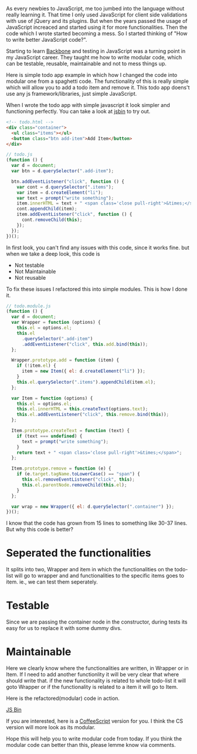 <!--


---
 "JavaScript : Writing modular code"
date: 2014-04-18 15:00:00 IST
updated: 2014-04-18 15:00:00 IST
categories: javascript
---

-->
<!DOCTYPE html>
<html>

<head>
  <title>basic-git-workflow</title>
  <meta charset="utf-8">
  <meta name="viewport" content="width=device-width, initial-scale=1.0">

  <link rel="stylesheet" href="./css/bootstrap.css">
  <link rel="stylesheet" href="./css/bootstrap.grid.css">
  <link rel="stylesheet" href="./css/bootstrap.min.css">
  <link rel="stylesheet" href="./css/bootstrap-reboot.min.css">
  <link rel="stylesheet" href="./css/bootstrap.css.map">
  <link rel="stylesheet" href="./css/blog-home.css">
  <link rel="stylesheet" href="./css/prism.css">
  <script async defer src="./css/prism.js"></script>
</head>

<body>

As every newbies to JavaScript, me too jumbed into the language without really learning it. That time I only used JavaScript for client side validations with use of jQuery and its plugins. But when the years passed the usage of JavaScript increaced and started using it for more functionalities. Then the code which I wrote started becoming a mess. So I started thinking of "How to write better JavaScript code?".

Starting to learn [Backbone](http://backbonejs.org) and testing in JavaScript was a turning point in my JavaScript career. They taught me how to write modular code, which can be testable, reusable, maintainable and not to mess things up.

Here is simple todo app example in which how I changed the code into modular one from a spaghetti code. The functionality of this is really simple which will allow you to add a todo item and remove it. This todo app doens't use any js framework/libraries, just simple JavaScript.

When I wrote the todo app with simple javascript it look simpler and functioning perfectly. You can take a look at [jsbin](http://jsbin.com/tezod/1/edit) to try out.

```html
<!-- todo.html -->
<div class="container">
  <ul class="items"></ul>
  <button class="btn add-item">Add Item</button>
</div>
```

```js
// todo.js
(function () {
  var d = document;
  var btn = d.querySelector(".add-item");

  btn.addEventListener("click", function () {
    var cont = d.querySelector(".items");
    var item = d.createElement("li");
    var text = prompt("write something");
    item.innerHTML = text + " <span class='close pull-right'>&times;</span>";
    cont.appendChild(item);
    item.addEventListener("click", function () {
      cont.removeChild(this);
    });
  });
})();
```

In first look, you can't find any issues with this code, since it works fine. but when we take a deep look, this code is

- Not testable
- Not Maintainable
- Not reusable

To fix these issues I refactored this into simple modules. This is how I done it.

```js
// todo.module.js
(function () {
  var d = document;
  var Wrapper = function (options) {
    this.el = options.el;
    this.el
      .querySelector(".add-item")
      .addEventListener("click", this.add.bind(this));
  };

  Wrapper.prototype.add = function (item) {
    if (!item.el) {
      item = new Item({ el: d.createElement("li") });
    }
    this.el.querySelector(".items").appendChild(item.el);
  };

  var Item = function (options) {
    this.el = options.el;
    this.el.innerHTML = this.createText(options.text);
    this.el.addEventListener("click", this.remove.bind(this));
  };

  Item.prototype.createText = function (text) {
    if (text === undefined) {
      text = prompt("write something");
    }
    return text + " <span class='close pull-right'>&times;</span>";
  };

  Item.prototype.remove = function (e) {
    if (e.target.tagName.toLowerCase() == "span") {
      this.el.removeEventListener("click", this);
      this.el.parentNode.removeChild(this.el);
    }
  };

  var wrap = new Wrapper({ el: d.querySelector(".container") });
})();
```

I know that the code has grown from 15 lines to something like 30-37 lines. But why this code is better?

# Seperated the functionalities

It splits into two, Wrapper and item in which the functionalities on the todo-list will go to wrapper and and functionalities to the specific items goes to item. ie., we can test them seperately.

# Testable

Since we are passing the container node in the constructor, during tests its easy for us to replace it with some dummy divs.

# Maintainable

Here we clearly know where the functionalities are written, in Wrapper or in Item. If I need to add another functionlity it will be very clear that where should write that. if the new functionality is related to whole todo-list it will goto Wrapper or if the functionality is related to a item it will go to Item.

Here is the refactored(modular) code in action.

<a class="jsbin-embed" href="http://jsbin.com/pariz/4/embed?js,output">JS Bin</a><script src="http://static.jsbin.com/js/embed.js"></script>

If you are interested, here is a [CoffeeScript](http://jsbin.com/majoh/7/edit?js,output) version for you. I think the CS version will more look as its modular.

Hope this will help you to write modular code from today.
If you think the modular code can better than this, please lemme know via comments.
